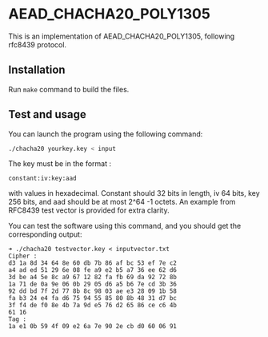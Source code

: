 # AEAD_CHACHA20_POLY1305

This is an implementation of AEAD_CHACHA20_POLY1305, following rfc8439 protocol.

## Installation

Run `make` command to build the files.

## Test and usage 

You can launch the program using the following command:
```bash
./chacha20 yourkey.key < input
```
The key must be in the format :
```
constant:iv:key:aad
```
with values in hexadecimal. Constant should 32 bits in length, iv 64 bits, key 256 bits, and aad should be at most 2^64 -1 octets. An example from RFC8439 test vector is provided for extra clarity. 

You can test the software using this command, and you should get the corresponding output:
```console
➜ ./chacha20 testvector.key < inputvector.txt
Cipher :
d3 1a 8d 34 64 8e 60 db 7b 86 af bc 53 ef 7e c2 
a4 ad ed 51 29 6e 08 fe a9 e2 b5 a7 36 ee 62 d6 
3d be a4 5e 8c a9 67 12 82 fa fb 69 da 92 72 8b 
1a 71 de 0a 9e 06 0b 29 05 d6 a5 b6 7e cd 3b 36 
92 dd bd 7f 2d 77 8b 8c 98 03 ae e3 28 09 1b 58 
fa b3 24 e4 fa d6 75 94 55 85 80 8b 48 31 d7 bc 
3f f4 de f0 8e 4b 7a 9d e5 76 d2 65 86 ce c6 4b 
61 16 
Tag :
1a e1 0b 59 4f 09 e2 6a 7e 90 2e cb d0 60 06 91
```
